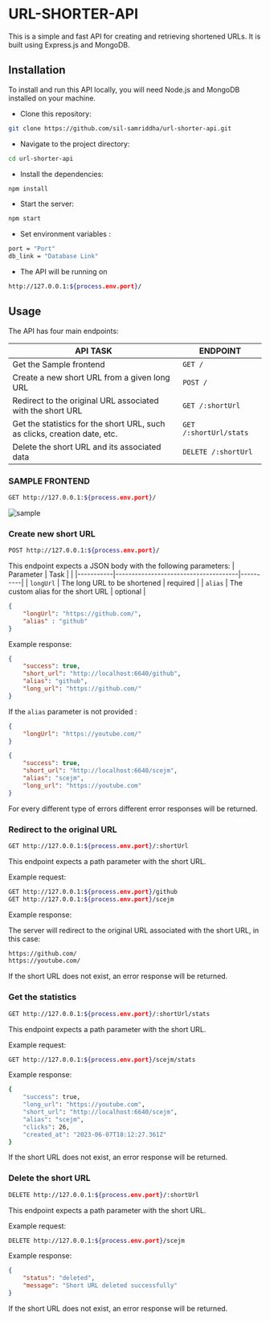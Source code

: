 # URL-SHORTER-API

This is a simple and fast API for creating and retrieving shortened URLs. It is built using Express.js and MongoDB.

## Installation

To install and run this API locally, you will need Node.js and MongoDB installed on your machine.

- Clone this repository: 
```bash
git clone https://github.com/sil-samriddha/url-shorter-api.git
```
- Navigate to the project directory: 
```bash
cd url-shorter-api
```
- Install the dependencies: 
```bash
npm install
```
- Start the server: 
```bash
npm start
```
- Set environment variables : 
```bash
port = "Port"
db_link = "Database Link"
```
- The API will be running on 
```bash
http://127.0.0.1:${process.env.port}/
```

## Usage

The API has four main endpoints:

| API TASK                                                                  | ENDPOINT               |
|---------------------------------------------------------------------------|------------------------|
| Get the Sample frontend                                                   | `GET /`                |
| Create a new short URL from a given long URL                              | `POST /`               |
| Redirect to the original URL associated with the short URL                | `GET /:shortUrl`       |
| Get the statistics for the short URL, such as clicks, creation date, etc. | `GET /:shortUrl/stats` |
| Delete the short URL and its associated data                              | `DELETE /:shortUrl`    |

### SAMPLE FRONTEND
```bash
GET http://127.0.0.1:${process.env.port}/
```
![sample](https://github.com/sil-samriddha/url-shorter-api/assets/95685662/0c0156f5-7ed1-436c-960d-1c51695e0c7d)


### Create new short URL

```bash
POST http://127.0.0.1:${process.env.port}/
```

This endpoint expects a JSON body with the following parameters:
| Parameter | Task                                 |          |
|-----------|--------------------------------------|----------|
| `longUrl` | The long URL to be shortened         | required |
| `alias`   | The custom alias for the short URL   | optional |

```json
{
    "longUrl": "https://github.com/",
    "alias" : "github"
}
```


Example response:

```json
{
    "success": true,
    "short_url": "http://localhost:6640/github",
    "alias": "github",
    "long_url": "https://github.com/"
}
```

If the `alias` parameter is not provided :

```json
{
    "longUrl": "https://youtube.com/"
}
```

```json
{
    "success": true,
    "short_url": "http://localhost:6640/scejm",
    "alias": "scejm",
    "long_url": "https://youtube.com"
}
```

For every different type of errors different error responses will be returned.

### Redirect to the original URL

```bash
GET http://127.0.0.1:${process.env.port}/:shortUrl
```

This endpoint expects a path parameter with the short URL.

Example request:

```bash
GET http://127.0.0.1:${process.env.port}/github
GET http://127.0.0.1:${process.env.port}/scejm
```

Example response:

The server will redirect to the original URL associated with the short URL, in this case:

```bash
https://github.com/
https://youtube.com/
```

If the short URL does not exist, an error response will be returned.

### Get the statistics
```bash
GET http://127.0.0.1:${process.env.port}/:shortUrl/stats
```

This endpoint expects a path parameter with the short URL.

Example request:

```bash
GET http://127.0.0.1:${process.env.port}/scejm/stats
```

Example response:
```bash
{
    "success": true,
    "long_url": "https://youtube.com",
    "short_url": "http://localhost:6640/scejm",
    "alias": "scejm",
    "clicks": 26,
    "created_at": "2023-06-07T18:12:27.361Z"
}
```

If the short URL does not exist, an error response will be returned.

### Delete the short URL

```bash
DELETE http://127.0.0.1:${process.env.port}/:shortUrl
```

This endpoint expects a path parameter with the short URL.

Example request:

```bash
DELETE http://127.0.0.1:${process.env.port}/scejm
```

Example response:

```json
{
    "status": "deleted",
    "message": "Short URL deleted successfully"
}
```

If the short URL does not exist, an error response will be returned.
